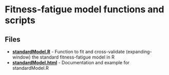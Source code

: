 # Fitness-fatigue model functions and scripts

## Files

* [**standardModel.R**](https://github.com/bsh2/Fitness-Fatigue-Model/blob/main/functions/standardModel.R)  - Function to fit and cross-validate (expanding-window) the standard fitness-fatigue model in R
* [**standardModel.html**]() - Documentation and example for standardModel.R
